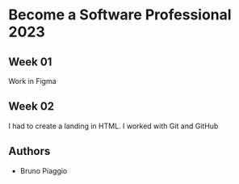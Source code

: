 # Become a Software Professional 2023

## Week 01
Work in Figma

## Week 02
I had to create a landing in HTML. I worked with Git
and GitHub

## Authors
- Bruno Piaggio